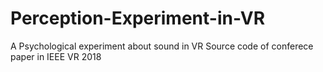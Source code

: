 # Perception-Experiment-in-VR
A Psychological experiment about sound in VR
Source code of conferece paper in IEEE VR 2018

